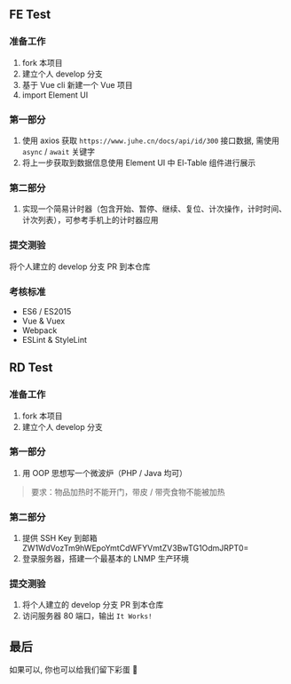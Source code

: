 ## FE Test

### 准备工作
1. fork 本项目
2. 建立个人 develop 分支
3. 基于 Vue cli 新建一个 Vue 项目
4. import Element UI

### 第一部分
1. 使用 axios 获取 `https://www.juhe.cn/docs/api/id/300` 接口数据, 需使用 `async` / `await` 关键字
2. 将上一步获取到数据信息使用 Element UI 中 El-Table 组件进行展示

### 第二部分
1. 实现一个简易计时器（包含开始、暂停、继续、复位、计次操作，计时时间、计次列表），可参考手机上的计时器应用

### 提交测验
将个人建立的 develop 分支 PR 到本仓库

### 考核标准
- ES6 / ES2015
- Vue & Vuex
- Webpack
- ESLint & StyleLint

## RD Test

### 准备工作
1. fork 本项目
2. 建立个人 develop 分支

### 第一部分
1. 用 OOP 思想写一个微波炉（PHP / Java 均可）
> 要求：物品加热时不能开门，带皮 / 带壳食物不能被加热

### 第二部分
1. 提供 SSH Key 到邮箱 ZW1WdVozTm9hWEpoYmtCdWFYVmtZV3BwTG1OdmJRPT0=
2. 登录服务器，搭建一个最基本的 LNMP 生产环境

### 提交测验
1. 将个人建立的 develop 分支 PR 到本仓库
2. 访问服务器 80 端口，输出 `It Works!`

## 最后
如果可以, 你也可以给我们留下彩蛋 🎉
